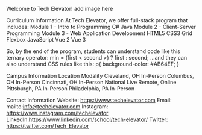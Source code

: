 Welcome to Tech Elevator! add image here

Curriculum Information
At Tech Elevator, we offer full-stack program that includes:
Module 1 - Intro to Programming
C# 
Java
Module 2 - Client-Server Programming
Module 3 - Web Application Development
HTML5
CSS3
Grid
Flexbox
JavaScript
Vue 2 Vue 3

So, by the end of the program, students can understand code like this ternary operator:
min = (first < second >) ? first : second;
...and they can also understand CSS rules like this:
p{
    background-color: #AB64EF;
}


Campus Information
Location Modality
Cleveland, OH In-Person
Columbus, OH In-Person
Cincinnati, OH In-Person
National Live Remote, Online
Pittsburgh, PA In-Person
Philadelphia, PA In-Person

Contact Information
Website: https://www.techelevator.com
Email: mailto:info@techelevator.com 
Instagram: https://www.instagram.com/techelevator
LinkedIn:https://www.linkedin.com/school/tech-elevator/
Twitter: https://twitter.com/Tech_Elevator